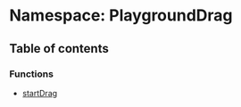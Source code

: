 # Namespace: PlaygroundDrag

## Table of contents

### Functions

* [startDrag](/auto-docs/free-layout-editor/functions/PlaygroundDrag.startDrag.md)
